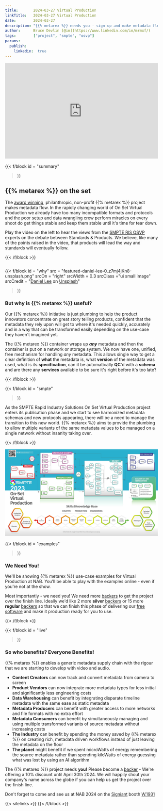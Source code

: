 ```yaml
---
title:       2024-03-27 Virtual Production
linkTitle:   2024-03-27 Virtual Production
date:        2024-03-27
description: "{{% metarex %}} needs you - sign up and make metadata flow!"
author:      Bruce Devlin [@in](https://www.linkedin.com/in/mrmxf/)
tags:        ["project", "smpte", "osvp"]
params:
  publish:
    linkedin:  true
---
```


<div class="ui grid">
<div class="ui eight wide column">
<iframe width="100%" height="315"
 src="https://www.youtube.com/embed/r9Da_f612YY?si=cWD_sERLjZHI9Wxo&amp;start=381"
 title="NAB 2023 OSVP" frameborder="0" allow="accelerometer; autoplay; clipboard-write; encrypted-media; gyroscope; picture-in-picture; web-share"
 referrerpolicy="strict-origin-when-cross-origin" allowfullscreen></iframe>
</div>
<div class="ui eight wide column">

{{< f/block
  id    = "summary"
>}}
<!-- markdownlint-disable MD025 -->

## {{% metarex %}} on the set

The [award winning][0], philanthropic, non-profit {{%  metarex %}} project
makes metadata flow. In the rapidly changing world of On Set Virtual Production
we already have too many incompatible formats and protocols and the poor
setup and data wrangling crew perform miracles on every shoot do get things
stable and keep them stable until it's time for tear down.

Play the video on the left to hear the views from the [SMPTE RIS OSVP][1]
experts on the debate between Standards & Products. We believe, like many
of the points raised in the video, that products will lead the way and standards
will eventually follow.

[0]: /blog/2024/03/06/2024-03-06-rnf-wins-best-accelerator/
[1]: https://www.smpte.org/rapid-industry-solutions/on-set-virtual-production

{{< /f/block >}}

</div>
</div>

{{< f/block
  id    = "why"
  src   = "featured-daniel-lee-0_z7mj4jKn8-unsplash.png"
  srcOn = "right"
  srcWidth = 0.3
  srcClass ="ui small image"
  srcCredit = "[Daniel Lee](https://unsplash.com/crtvdan) on [Unsplash](https://unsplash.com/photos/a-man-in-a-black-shirt-holding-a-camera-0_z7mj4jKn8?utm_content=creditCopyText&utm_medium=referral&utm_source=unsplash)"
>}}

### But why is {{% metarex %}} useful?

Our {{% metarex %}} initiative is just plumbing to help the product innovators
concentrate on great story telling products, confident that the metadata they
rely upon will get to where it's needed quickly, accurately and in a way that
can be transformed easily depending on the use-case they haven't imagined yet.

The {{% metarex %}} container wraps up _**any**_  metadata and then the
container is put on a network or storage system. We now have one, unified, free
mechanism for handling _any_ metadata. This allows single way to get a clear
definition of **what** the metadata is, what **version** of the metadata was
used, what is its **specification**, can it be automatically **QC**'d with a
**schema** and are there any **services** available to be sure it's right
before it's too late?

{{< /f/block >}}

{{< f/block
  id    = "smpte"
>}}

As the SMPTE Rapid Industry Solutions On Set Virtual Production project enters
its publication phase and we start to see harmonized metadata schemas and new
protocols appearing, there will be a need to manage the transition to this new
world. {{% metarex %}} aims to provide the plumbing to allow multiple variants
of the same metadata values to be managed on a single network without insanity
taking over.

{{< /f/block >}}

<div class="ui container segment">
  <a href="https://www.smpte.org/rapid-industry-solutions/on-set-virtual-production" _target="blank">
    <img class="ui fluid image" src= "ris-2023-roadmap.svg">
  </a>
</div>

{{< f/block
  id    = "examples"
>}}

### We Need You!

We'll be showing {{% metarex %}} use-case examples for Virtual Production at
NAB. You'll be able to play with the examples online - even if you're not at
the show.

Most importantly - we need you! We need more [backers][b] to get the project
over the finish line. Ideally we'd like 2 more **<span class="ui violet
text">silver</span>** [backers][b] or 15 more **<span class="ui brown
text">regular</span>** [backers][b] so that we can finish this phase of
delivering our [free software][f] and make it production ready for you to use.

[f]: https://github.com/metarex-media
[b]: /backers/

{{< /f/block >}}

{{< f/block
  id    = "live"
>}}

### So who benefits? <span class="ui red text">Everyone Benefits!</span>

{{% metarex %}} enables a generic metadata supply chain with the rigour that we
are starting to develop with video and audio.

* **Content Creators** can now track and convert metadata from camera to screen
* **Product Vendors** can now integrate more metadata types for less initial
  and significantly less engineering costs
* **Data Warehousing** can benefit by integrating disparate timeline metadata
  with the same ease as static metadata
* **Metadata Producers** can benefit with greater access to more networks and
  file formats with no extra effort
* **Metadata Consumers** can benefit by simultaneously managing and using
  multiple transformed variants of source metadata without increasing costs
* **The Industry** can benefit by spending the money saved by {{% metarex %}}
  on creating rich, metadata driven workflows instead of just leaving the
  metadata on the floor
* **The planet** might benefit if we spent microWatts of energy remembering the
  source metadata rather than spending kiloWatts of energy guessing what was
  lost by using an AI algorithm

The {{% metarex %}} project needs **you!** Please become a [backer][b] - We're
offering a 10% discount until April 30th 2024. We will happily shout your
company's name across the globe if you can help us get the project over the
finish line.

Don't forget to come and see us at NAB 2024 on the [Signiant][s] booth
[W.1931][n]

[b]: /backers/
[s]: https://signiant.com/
[n]: https://nab24.mapyourshow.com/8_0/floorplan/?hallID=W&selectedBooth=W1931
[b]: /backers/

{{< sitelinks >}}
{{< /f/block >}}
